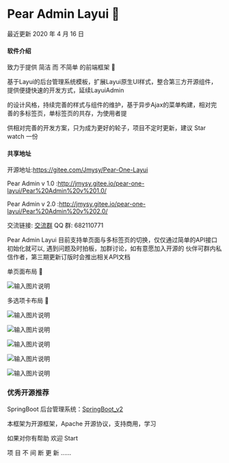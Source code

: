 # Pear Admin Layui    :gift: 

最近更新  2020 年 4 月 16 日  
 

#### 软件介绍

致力于提供 简洁 而 不简单 的前端框架   :loudspeaker: 

基于Layui的后台管理系统模板，扩展Layui原生UI样式，整合第三方开源组件，提供便捷快速的开发方式，延续LayuiAdmin

的设计风格，持续完善的样式与组件的维护，基于异步Ajax的菜单构建，相对完善的多标签页，单标签页的共存，为使用者提

供相对完善的开发方案，只为成为更好的轮子，项目不定时更新，建议 Star watch 一份

#### 共享地址

开源地址:https://gitee.com/Jmysy/Pear-One-Layui

Pear Admin v 1.0 :http://jmysy.gitee.io/pear-one-layui/Pear%20Admin%20v%201.0/

Pear Admin v 2.0 :http://jmysy.gitee.io/pear-one-layui/Pear%20Admin%20v%202.0/

交流链接: [交流群](https://jq.qq.com/?_wv=1027&k=5OdSmve) QQ 群: 682110771

Pear Admin Layui 目前支持单页面与多标签页的切换，仅仅通过简单的API接口初始化就可以, 遇到问题及时拍板，加群讨论，如有意愿加入开源的
伙伴可群内私信作者，第三期更新订版时会推出相关API文档

单页面布局  :tada: 

![输入图片说明](https://images.gitee.com/uploads/images/2020/0415/004334_68c3352e_4835367.png "(LH930[%[)8$L4}(2%5`6TM.png")

多选项卡布局  :tada: 

![输入图片说明](https://images.gitee.com/uploads/images/2020/0415/004345_c763f6ea_4835367.png "3[(4M6GWDUJ)0CP}W`}{W}H.png")


![输入图片说明](https://images.gitee.com/uploads/images/2020/0415/004355_814480a2_4835367.png "6NRSAB{Q9{X$VN3BOZ]HH)W.png")


![输入图片说明](https://images.gitee.com/uploads/images/2020/0415/004404_a82806f6_4835367.png "8YT67GA{~KY7GZ6%~C5XZ44.png")


![输入图片说明](https://images.gitee.com/uploads/images/2020/0415/004415_ba1298d9_4835367.png "HA3R1@QA]2P$JU~~VL)Q_IA.png")


![输入图片说明](https://images.gitee.com/uploads/images/2020/0415/004427_fc00dd54_4835367.png "PRXW~U%~OMSJL{VG)}45O3E.png")


### 优秀开源推荐

SpringBoot 后台管理系统：[SpringBoot_v2](http://gitee.com/bdj/SpringBoot_v2)


本框架为开源框架，Apache 开源协议，支持商用，学习

如果对你有帮助 欢迎 Start

项 目 不 间 断 更 新 ......


